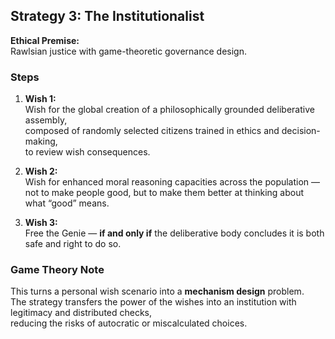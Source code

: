 ## Strategy 3: The Institutionalist

**Ethical Premise:**  
Rawlsian justice with game-theoretic governance design.

### Steps

1. **Wish 1:**  
   Wish for the global creation of a philosophically grounded deliberative assembly,  
   composed of randomly selected citizens trained in ethics and decision-making,  
   to review wish consequences.

2. **Wish 2:**  
   Wish for enhanced moral reasoning capacities across the population —  
   not to make people good, but to make them better at thinking about what “good” means.

3. **Wish 3:**  
   Free the Genie — **if and only if** the deliberative body concludes it is both safe and right to do so.

### Game Theory Note  
This turns a personal wish scenario into a **mechanism design** problem.  
The strategy transfers the power of the wishes into an institution with legitimacy and distributed checks,  
reducing the risks of autocratic or miscalculated choices.
